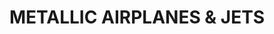 ---
layout: product
title: "METALLIC AIRPLANES & JETS"
price: "1500" 
desc: "Set za weathering"
img_path: "/assets/img/A.MIG-7423.webp"
brand: "AMMO"
available: false
special_offer: false
new: false
soon: false
cat: "060000"
subcat: "060800"
subsubcat: "00"
sifra: "A.MIG-7423"
popular: false
---